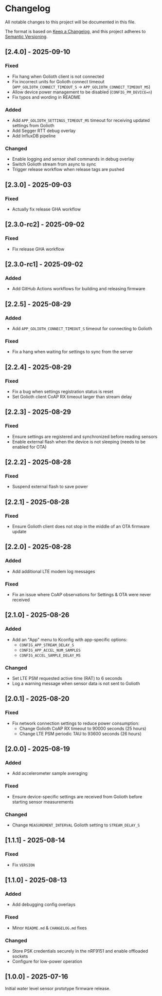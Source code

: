 <!-- SPDX-FileCopyrightText: 2025 Common Ground Electronics <https://cgnd.dev> -->
<!-- SPDX-License-Identifier: Apache-2.0 -->

# Changelog

All notable changes to this project will be documented in this file.

The format is based on [Keep a Changelog](https://keepachangelog.com/en/1.1.0/), and this project adheres to [Semantic Versioning](https://semver.org/spec/v2.0.0.html).

## [2.4.0] - 2025-09-10

### Fixed

- Fix hang when Golioth client is not connected
- Fix incorrect units for Golioth connect timeout (`APP_GOLIOTH_CONNECT_TIMEOUT_S` → `APP_GOLIOTH_CONNECT_TIMEOUT_MS`)
- Allow device power management to be disabled (`CONFIG_PM_DEVICE=n`)
- Fix typos and wording in README

### Added

- Add `APP_GOLIOTH_SETTINGS_TIMEOUT_MS` timeout for receiving updated settings from Golioth
- Add Segger RTT debug overlay
- Add InfluxDB pipeline

### Changed

- Enable logging and sensor shell commands in debug overlay
- Switch Golioth stream from async to sync
- Trigger release workflow when release tags are pushed

## [2.3.0] - 2025-09-03

### Fixed

- Actually fix release GHA workflow

## [2.3.0-rc2] - 2025-09-02

### Fixed

- Fix release GHA workflow

## [2.3.0-rc1] - 2025-09-02

### Added

- Add GitHub Actions workflows for building and releasing firmware

## [2.2.5] - 2025-08-29

### Added

- Add `APP_GOLIOTH_CONNECT_TIMEOUT_S` timeout for connecting to Golioth

### Fixed

- Fix a hang when waiting for settings to sync from the server

## [2.2.4] - 2025-08-29

### Fixed

- Fix a bug when settings registration status is reset
- Set Golioth client CoAP RX timeout larger than stream delay

## [2.2.3] - 2025-08-29

### Fixed

- Ensure settings are registered and synchronized before reading sensors
- Enable external flash when the device is not sleeping (needs to be enabled for OTA)

## [2.2.2] - 2025-08-28

### Fixed

- Suspend external flash to save power

## [2.2.1] - 2025-08-28

### Fixed

- Ensure Golioth client does not stop in the middle of an OTA firmware update

## [2.2.0] - 2025-08-28

### Added

- Add additional LTE modem log messages

### Fixed

- Fix an issue where CoAP observations for Settings & OTA were never received

## [2.1.0] - 2025-08-26

### Added

- Add an "App" menu to Kconfig with app-specific options:
  - `CONFIG_APP_STREAM_DELAY_S`
  - `CONFIG_APP_ACCEL_NUM_SAMPLES`
  - `CONFIG_ACCEL_SAMPLE_DELAY_MS`

### Changed

- Set LTE PSM requested active time (RAT) to 6 seconds
- Log a warning message when sensor data is not sent to Golioth

## [2.0.1] - 2025-08-20

### Fixed

- Fix network connection settings to reduce power consumption:
  - Change Golioth CoAP RX timeout to 90000 seconds (25 hours)
  - Change LTE PSM periodic TAU to 93600 seconds (26 hours)

## [2.0.0] - 2025-08-19

### Added

- Add accelerometer sample averaging

### Fixed

- Ensure device-specific settings are received from Golioth before starting sensor measurements

### Changed

- Change `MEASUREMENT_INTERVAL` Golioth setting to `STREAM_DELAY_S`

## [1.1.1] - 2025-08-14

### Fixed

- Fix `VERSION`

## [1.1.0] - 2025-08-13

### Added

- Add debugging config overlays

### Fixed

- Minor `README.md` & `CHANGELOG.md` fixes

### Changed

- Store PSK credentials securely in the nRF9151 and enable offloaded sockets
- Configure for low-power operation

## [1.0.0] - 2025-07-16

Initial water level sensor prototype firmware release.

